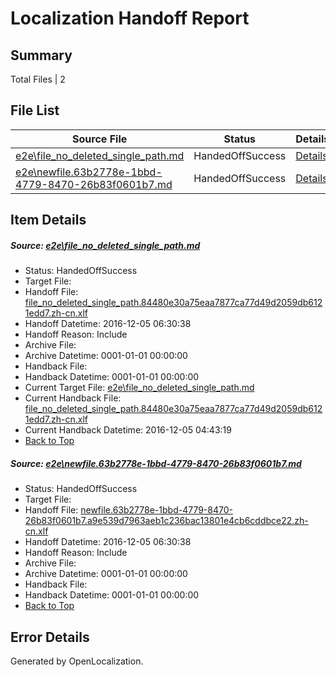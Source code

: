 # <a name='report-top'></a> Localization Handoff Report

## Summary
 Total Files | 2

## File List
 Source File | Status | Details 
 ----------- | ------ | ------- 
 [e2e\file_no_deleted_single_path.md](https://github.com/OpenLocalizationTestOrg/ol-test0/blob/06462ae2435b4b58cc21a884c4550e0230d9e65e/e2e/file_no_deleted_single_path.md) | HandedOffSuccess | [Details](#32328967ebdf58912ef3373448e796a6779844f53)
 [e2e\newfile.63b2778e-1bbd-4779-8470-26b83f0601b7.md](https://github.com/OpenLocalizationTestOrg/ol-test0/blob/06462ae2435b4b58cc21a884c4550e0230d9e65e/e2e/newfile.63b2778e-1bbd-4779-8470-26b83f0601b7.md) | HandedOffSuccess | [Details](#0718e1355268f5a0954a83f4090685f633fda21a5)

## Item Details
##### <a name='32328967ebdf58912ef3373448e796a6779844f53'></a> Source: [e2e\file_no_deleted_single_path.md](https://github.com/OpenLocalizationTestOrg/ol-test0/blob/06462ae2435b4b58cc21a884c4550e0230d9e65e/e2e/file_no_deleted_single_path.md)
* Status: HandedOffSuccess
* Target File: 
* Handoff File: [file_no_deleted_single_path.84480e30a75eaa7877ca77d49d2059db6121edd7.zh-cn.xlf](https://github.com/OpenLocalizationTestOrg/ol-test0-handoff/blob/622bd72a4e9857f0bb28345f3c86cac27c4fa051/ol-handoff/OpenLocalizationTestOrg/ol-test0-zhcn/shujia/mt/file_no_deleted_single_path.84480e30a75eaa7877ca77d49d2059db6121edd7.zh-cn.xlf)
* Handoff Datetime: 2016-12-05 06:30:38
* Handoff Reason: Include
* Archive File: 
* Archive Datetime: 0001-01-01 00:00:00
* Handback File: 
* Handback Datetime: 0001-01-01 00:00:00
* Current Target File: [e2e\file_no_deleted_single_path.md](https://github.com/OpenLocalizationTestOrg/ol-test0-zhcn/blob/21f66d302651b8006c27ea445db6790df65dba63/e2e/file_no_deleted_single_path.md)
* Current Handback File: [file_no_deleted_single_path.84480e30a75eaa7877ca77d49d2059db6121edd7.zh-cn.xlf](https://github.com/OpenLocalizationTestOrg/ol-test0-handback/blob/2b517d59259c67d5196a247f736424e9a705e036/ol-handback/OpenLocalizationTestOrg/ol-test0-zhcn/shujia/mt/file_no_deleted_single_path.84480e30a75eaa7877ca77d49d2059db6121edd7.zh-cn.xlf)
* Current Handback Datetime: 2016-12-05 04:43:19
* [Back to Top](#report-top)

##### <a name='0718e1355268f5a0954a83f4090685f633fda21a5'></a> Source: [e2e\newfile.63b2778e-1bbd-4779-8470-26b83f0601b7.md](https://github.com/OpenLocalizationTestOrg/ol-test0/blob/06462ae2435b4b58cc21a884c4550e0230d9e65e/e2e/newfile.63b2778e-1bbd-4779-8470-26b83f0601b7.md)
* Status: HandedOffSuccess
* Target File: 
* Handoff File: [newfile.63b2778e-1bbd-4779-8470-26b83f0601b7.a9e539d7963aeb1c236bac13801e4cb6cddbce22.zh-cn.xlf](https://github.com/OpenLocalizationTestOrg/ol-test0-handoff/blob/622bd72a4e9857f0bb28345f3c86cac27c4fa051/ol-handoff/OpenLocalizationTestOrg/ol-test0-zhcn/shujia/mt/newfile.63b2778e-1bbd-4779-8470-26b83f0601b7.a9e539d7963aeb1c236bac13801e4cb6cddbce22.zh-cn.xlf)
* Handoff Datetime: 2016-12-05 06:30:38
* Handoff Reason: Include
* Archive File: 
* Archive Datetime: 0001-01-01 00:00:00
* Handback File: 
* Handback Datetime: 0001-01-01 00:00:00
* [Back to Top](#report-top)


## Error Details

Generated by OpenLocalization.
